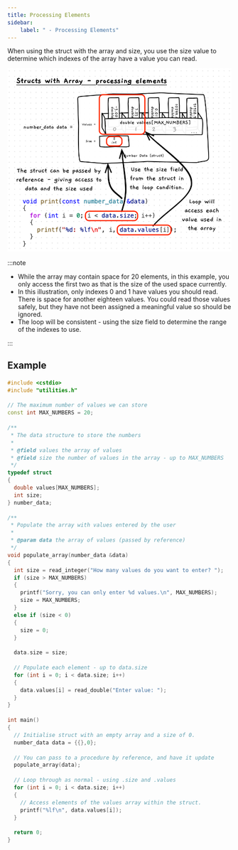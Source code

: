 ```yaml
---
title: Processing Elements
sidebar:
    label: " - Processing Elements"
---
```


When using the struct with the array and size, you use the size value to determine which indexes of the array have a value you can read.

![Illustration of processing elements in the struct's array](./images/struct-array-processing.png)

:::note

- While the array may contain space for 20 elements, in this example, you only access the first two as that is the size of the used space currently.
- In this illustration, only indexes 0 and 1 have values you should read. There is space for another eighteen values. You could read those values safely, but they have not been assigned a meaningful value so should be ignored.
- The loop will be consistent - using the size field to determine the range of the indexes to use.

:::

## Example

```cpp
#include <cstdio>
#include "utilities.h"

// The maximum number of values we can store
const int MAX_NUMBERS = 20;

/**
 * The data structure to store the numbers
 *
 * @field values the array of values
 * @field size the number of values in the array - up to MAX_NUMBERS
 */
typedef struct
{
  double values[MAX_NUMBERS];
  int size;
} number_data;

/**
 * Populate the array with values entered by the user
 *
 * @param data the array of values (passed by reference)
 */
void populate_array(number_data &data)
{
  int size = read_integer("How many values do you want to enter? ");
  if (size > MAX_NUMBERS)
  {
    printf("Sorry, you can only enter %d values.\n", MAX_NUMBERS);
    size = MAX_NUMBERS;
  }
  else if (size < 0)
  {
    size = 0;
  }

  data.size = size;

  // Populate each element - up to data.size
  for (int i = 0; i < data.size; i++)
  {
    data.values[i] = read_double("Enter value: ");
  }
}

int main()
{
  // Initialise struct with an empty array and a size of 0.
  number_data data = {{},0};

  // You can pass to a procedure by reference, and have it update
  populate_array(data);

  // Loop through as normal - using .size and .values
  for (int i = 0; i < data.size; i++)
  {
    // Access elements of the values array within the struct.
    printf("%lf\n", data.values[i]);
  }

  return 0;
}
```